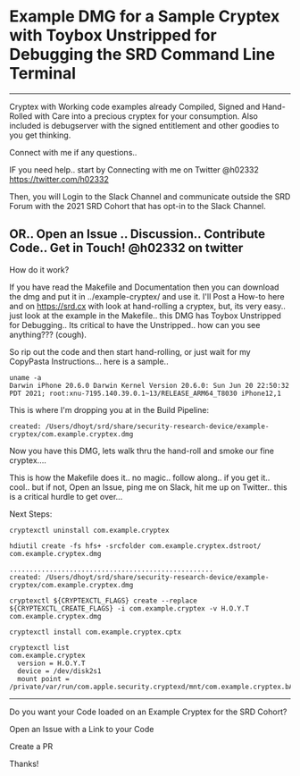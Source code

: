 # Example DMG for a Sample Cryptex with Toybox Unstripped for Debugging the SRD Command Line Terminal
-----------
Cryptex with Working code examples already Compiled, Signed and Hand-Rolled with Care into a precious cryptex for your consumption. Also included is debugserver with the signed entitlement and other goodies to you get thinking.

Connect with me if any questions.. 

IF you need help.. start by Connecting with me on Twitter @h02332 https://twitter.com/h02332

Then, you will Login to the Slack Channel and communicate outside the SRD Forum with the 2021 SRD Cohort that has opt-in to the Slack Channel.

OR.. Open an Issue .. Discussion.. Contribute Code.. Get in Touch! @h02332 on twitter
-------------
How do it work?

If you have read the Makefile and Documentation then you can download the dmg and put it in ../example-cryptex/ and use it. I'll Post a How-to here and on https://srd.cx with look at hand-rolling a cryptex, but, its very easy.. just look at the example in the Makefile.. this DMG has Toybox Unstripped for Debugging.. Its critical to have the Unstripped.. how can you see anything??? (cough).

So rip out the code and then start hand-rolling, or just wait for my CopyPasta Instructions... here is a sample..
```
uname -a
Darwin iPhone 20.6.0 Darwin Kernel Version 20.6.0: Sun Jun 20 22:50:32 PDT 2021; root:xnu-7195.140.39.0.1~13/RELEASE_ARM64_T8030 iPhone12,1
```
This is where I'm dropping you at in the Build Pipeline:
```
created: /Users/dhoyt/srd/share/security-research-device/example-cryptex/com.example.cryptex.dmg
```
Now you have this DMG, lets walk thru the hand-roll and smoke our fine cryptex.... 

This is how the Makefile does it.. no magic.. follow along.. if you get it.. cool.. but if not, Open an Issue, ping me on Slack, hit me up on Twitter.. this is a critical hurdle to get over...

Next Steps:
```
cryptexctl uninstall com.example.cryptex 
```
```
hdiutil create -fs hfs+ -srcfolder com.example.cryptex.dstroot/ com.example.cryptex.dmg  
```
```
...................................................
created: /Users/dhoyt/srd/share/security-research-device/example-cryptex/com.example.cryptex.dmg
```
```
cryptexctl ${CRYPTEXCTL_FLAGS} create --replace ${CRYPTEXCTL_CREATE_FLAGS} -i com.example.cryptex -v H.O.Y.T com.example.cryptex.dmg
```
```
cryptexctl install com.example.cryptex.cptx 
```
```
cryptexctl list                            
com.example.cryptex
  version = H.O.Y.T
  device = /dev/disk2s1
  mount point = /private/var/run/com.apple.security.cryptexd/mnt/com.example.cryptex.bAa5aS
```


---------
Do you want your Code loaded on an Example Cryptex for the SRD Cohort?

Open an Issue with a Link to your Code

Create a PR

Thanks!
